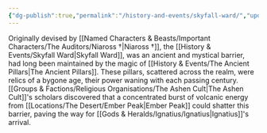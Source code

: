 ```yaml
---
{"dg-publish":true,"permalink":"/history-and-events/skyfall-ward/","updated":"2025-03-01T21:15:15.826+00:00"}
---
```


Originally devised by [[Named Characters & Beasts/Important Characters/The Auditors/Niaross †\|Niaross †]], the [[History & Events/Skyfall Ward\|Skyfall Ward]], was an ancient and mystical barrier, had long been maintained by the magic of [[History & Events/The Ancient Pillars\|The Ancient Pillars]]. These pillars, scattered across the realm, were relics of a bygone age, their power waning with each passing century. [[Groups & Factions/Religious Organisations/The Ashen Cult\|The Ashen Cult]]'s scholars discovered that a concentrated burst of volcanic energy from [[Locations/The Desert/Ember Peak\|Ember Peak]] could shatter this barrier, paving the way for [[Gods & Heralds/Ignatius/Ignatius\|Ignatius]]'s arrival.